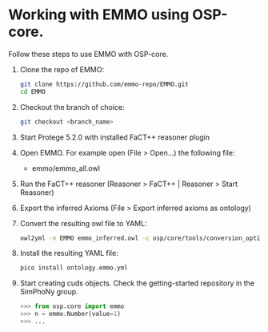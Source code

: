# Working with EMMO using OSP-core.

Follow these steps to use EMMO with OSP-core.

1. Clone the repo of EMMO:

   ```sh
   git clone https://github.com/emmo-repo/EMMO.git
   cd EMMO
   ```

2. Checkout the branch of choice:

    ```sh
    git checkout <branch_name>
    ```

3. Start Protege 5.2.0 with installed FaCT++ reasoner plugin

4. Open EMMO. For example open (File > Open...) the following file:
   - emmo/emmo_all.owl

5. Run the FaCT++ reasoner (Reasoner > FaCT++ | Reasoner > Start Reasoner)

6. Export the inferred Axioms (File > Export inferred axioms as ontology)

7. Convert the resulting owl file to YAML:

   ```sh
   owl2yml -n EMMO emmo_inferred.owl -c osp/core/tools/conversion_options/emmo.conversion_options.yml
   ```

8. Install the resulting YAML file:

   ```sh
   pico install ontology.emmo.yml
   ```

9. Start creating cuds objects. Check the getting-started repository in the SimPhoNy group.

   ```py
   >>> from osp.core import emmo
   >>> n = emmo.Number(value=1)
   >>> ...
   ```
